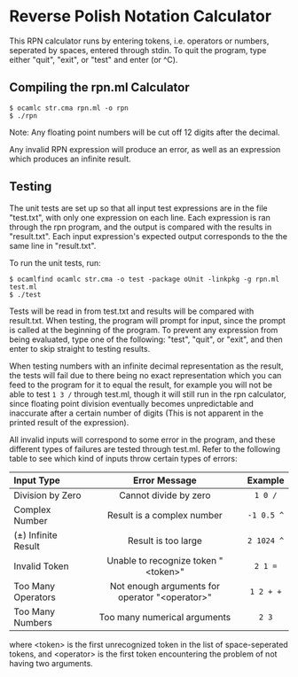 # Reverse Polish Notation Calculator #
This RPN calculator runs by entering tokens, i.e. operators or numbers, seperated by spaces, entered through stdin. To quit the program, type either "quit", "exit", or "test" and enter (or ^C).
## Compiling the rpn.ml Calculator ##
```console
$ ocamlc str.cma rpn.ml -o rpn
$ ./rpn
```
Note: Any floating point numbers will be cut off 12 digits after the decimal.

Any invalid RPN expression will produce an error, as well as an expression which produces an infinite result.
## Testing ##
The unit tests are set up so that all input test expressions are in the file "test.txt", with only one expression on each line. Each expression is ran through the rpn program, and the output is compared with the results in "result.txt". Each input expression's expected output corresponds to the the same line in "result.txt".

To run the unit tests, run:
```console
$ ocamlfind ocamlc str.cma -o test -package oUnit -linkpkg -g rpn.ml test.ml
$ ./test
```
Tests will be read in from test.txt and results will be compared with result.txt.
When testing, the program will prompt for input, since the prompt is called at the beginning of the program. To prevent any expression from being evaluated, type one of the following: "test", "quit", or "exit", and then enter to skip straight to testing results.

When testing numbers with an infinite decimal representation as the result, the tests will fail due to there being no exact representation which you can feed to the program for it to equal the result, for example you will not be able to test `1 3 /` through test.ml, though it will still run in the rpn calculator, since floating point division eventually becomes unpredictable and inaccurate after a certain number of digits (This is not apparent in the printed result of the expression).

All invalid inputs will correspond to some error in the program, and these different types of failures are tested through test.ml. Refer to the following table to see which kind of inputs throw certain types of errors:

| Input Type            | Error Message                                        | Example    |
|:----------------------|:----------------------------------------------------:|:----------:|
| Division by Zero      | Cannot divide by zero                                | `1 0 /`    |
| Complex Number        | Result is a complex number                           | `-1 0.5 ^` |
| (±) Infinite Result   | Result is too large                                  | `2 1024 ^` |
| Invalid Token         | Unable to recognize token "&lt;token&gt;"            | `2 1 =`    |
| Too Many Operators    | Not enough arguments for operator "&lt;operator&gt;" | `1 2 + +`  |
| Too Many Numbers      | Too many numerical arguments                         | `2 3`      |

where &lt;token&gt; is the first unrecognized token in the list of space-seperated tokens, and  &lt;operator&gt; is the first token encountering the problem of not having two arguments.